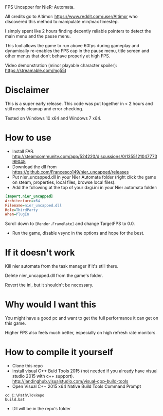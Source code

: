 FPS Uncapper for NieR: Automata.

All credits go to Altimor:
https://www.reddit.com/user/Altimor who discovered this method to
manipulate min/max timestep.

I simply spent like 2 hours finding decently reliable pointers to
detect the main menu and the pause menu.

This tool allows the game to run above 60fps during gameplay and
dynamically re-enables the FPS cap in the pause menu, title screen
and other menus that don't behave properly at high FPS.

Video demonstration (minor playable character spoiler):
https://streamable.com/mg55t

# Disclaimer

This is a super early release.
This code was put together in < 2 hours and still needs cleanup and
error checking.

Tested on Windows 10 x64 and Windows 7 x64.

# How to use
* Install FAR: http://steamcommunity.com/app/524220/discussions/0/135512104777399045
* Download the dll from https://github.com/Francesco149/nier_uncapped/releases
* Put nier_uncapped.dll in your Nier Automata folder (right click
  the game on steam, properties, local files, browse local files).
* Add the following at the top of your dxgi.ini in your Nier
  automata folder:
  
```ini
[Import.nier_uncapped]
Architecture=x64
Filename=nier_uncapped.dll
Role=ThirdParty
When=PlugIn
```

Scroll down to ```[Render.FrameRate]``` and change TargetFPS to
0.0.

* Run the game, disable vsync in the options and hope for the best.

# If it doesn't work
Kill nier automata from the task manager if it's still there.

Delete nier_uncapped.dll from the game's folder.

Revert the ini, but it shouldn't be necessary.

# Why would I want this
You might have a good pc and want to get the full performance it
can get on this game.

Higher FPS also feels much better, especially on high refresh rate
monitors.

# How to compile it yourself
* Clone this repo
* Install visual C++ Buld Tools 2015 (not needed if you already
  have visual studio 2015 with c++ support).
  http://landinghub.visualstudio.com/visual-cpp-build-tools
* Open Visual C++ 2015 x64 Native Build Tools Command Prompt

```
cd C:\Path\To\Repo
build.bat
```

* Dll will be in the repo's folder